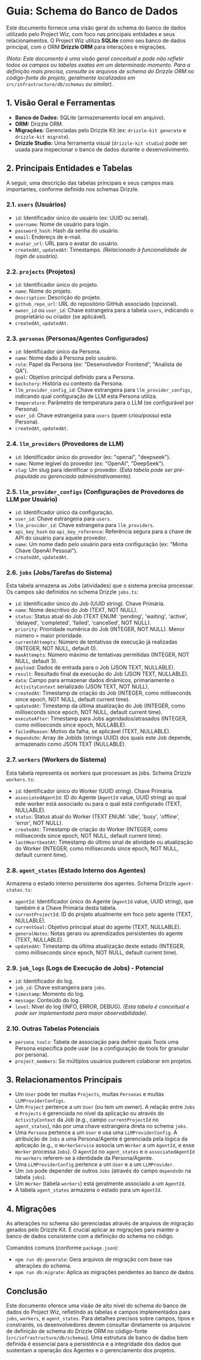 # Guia: Schema do Banco de Dados

Este documento fornece uma visão geral do schema do banco de dados utilizado pelo Project Wiz, com foco nas principais entidades e seus relacionamentos. O Project Wiz utiliza **SQLite** como seu banco de dados principal, com o ORM **Drizzle ORM** para interações e migrações.

*(Nota: Este documento é uma visão geral conceitual e pode não refletir todos os campos ou tabelas exatas em um determinado momento. Para a definição mais precisa, consulte os arquivos de schema do Drizzle ORM no código-fonte do projeto, geralmente localizados em `src/infrastructure/db/schemas` ou similar).*

## 1. Visão Geral e Ferramentas

*   **Banco de Dados:** SQLite (armazenamento local em arquivo).
*   **ORM:** Drizzle ORM.
*   **Migrações:** Gerenciadas pelo Drizzle Kit (ex: `drizzle-kit generate` e `drizzle-kit migrate`).
*   **Drizzle Studio:** Uma ferramenta visual (`drizzle-kit studio`) pode ser usada para inspecionar o banco de dados durante o desenvolvimento.

## 2. Principais Entidades e Tabelas

A seguir, uma descrição das tabelas principais e seus campos mais importantes, conforme definido nos schemas Drizzle.

### 2.1. `users` (Usuários)
   - `id`: Identificador único do usuário (ex: UUID ou serial).
   - `username`: Nome de usuário para login.
   - `password_hash`: Hash da senha do usuário.
   - `email`: Endereço de e-mail.
   - `avatar_url`: URL para o avatar do usuário.
   - `createdAt`, `updatedAt`: Timestamps.
   *(Relacionado à funcionalidade de login de usuário).*

### 2.2. `projects` (Projetos)
   - `id`: Identificador único do projeto.
   - `name`: Nome do projeto.
   - `description`: Descrição do projeto.
   - `github_repo_url`: URL do repositório GitHub associado (opcional).
   - `owner_id` ou `user_id`: Chave estrangeira para a tabela `users`, indicando o proprietário ou criador (se aplicável).
   - `createdAt`, `updatedAt`.

### 2.3. `personas` (Personas/Agentes Configurados)
   - `id`: Identificador único da Persona.
   - `name`: Nome dado à Persona pelo usuário.
   - `role`: Papel da Persona (ex: "Desenvolvedor Frontend", "Analista de QA").
   - `goal`: Objetivo principal definido para a Persona.
   - `backstory`: História ou contexto da Persona.
   - `llm_provider_config_id`: Chave estrangeira para `llm_provider_configs`, indicando qual configuração de LLM esta Persona utiliza.
   - `temperature`: Parâmetro de temperatura para o LLM (se configurável por Persona).
   - `user_id`: Chave estrangeira para `users` (quem criou/possui esta Persona).
   - `createdAt`, `updatedAt`.

### 2.4. `llm_providers` (Provedores de LLM)
   - `id`: Identificador único do provedor (ex: "openai", "deepseek").
   - `name`: Nome legível do provedor (ex: "OpenAI", "DeepSeek").
   - `slug`: Um slug para identificar o provedor.
   *(Esta tabela pode ser pré-populada ou gerenciada administrativamente).*

### 2.5. `llm_provider_configs` (Configurações de Provedores de LLM por Usuário)
   - `id`: Identificador único da configuração.
   - `user_id`: Chave estrangeira para `users`.
   - `llm_provider_id`: Chave estrangeira para `llm_providers`.
   - `api_key_hash` ou `api_key_reference`: Referência segura para a chave de API do usuário para aquele provedor.
   - `name`: Um nome dado pelo usuário para esta configuração (ex: "Minha Chave OpenAI Pessoal").
   - `createdAt`, `updatedAt`.

### 2.6. `jobs` (Jobs/Tarefas do Sistema)

Esta tabela armazena as Jobs (atividades) que o sistema precisa processar. Os campos são definidos no schema Drizzle `jobs.ts`:

*   `id`: Identificador único do Job (UUID string). Chave Primária.
*   `name`: Nome descritivo do Job (TEXT, NOT NULL).
*   `status`: Status atual do Job (TEXT ENUM: 'pending', 'waiting', 'active', 'delayed', 'completed', 'failed', 'cancelled', NOT NULL).
*   `priority`: Prioridade numérica do Job (INTEGER, NOT NULL). Menor número = maior prioridade.
*   `currentAttempts`: Número de tentativas de execução já realizadas (INTEGER, NOT NULL, default 0).
*   `maxAttempts`: Número máximo de tentativas permitidas (INTEGER, NOT NULL, default 3).
*   `payload`: Dados de entrada para o Job (JSON TEXT, NULLABLE).
*   `result`: Resultado final da execução do Job (JSON TEXT, NULLABLE).
*   `data`: Campo para armazenar dados dinâmicos, primariamente o `ActivityContext` serializado (JSON TEXT, NOT NULL).
*   `createdAt`: Timestamp de criação do Job (INTEGER, como milliseconds since epoch, NOT NULL, default current time).
*   `updatedAt`: Timestamp da última atualização do Job (INTEGER, como milliseconds since epoch, NOT NULL, default current time).
*   `executeAfter`: Timestamp para Jobs agendados/atrasados (INTEGER, como milliseconds since epoch, NULLABLE).
*   `failedReason`: Motivo da falha, se aplicável (TEXT, NULLABLE).
*   `dependsOn`: Array de JobIds (strings UUID) dos quais este Job depende, armazenado como JSON TEXT (NULLABLE).

### 2.7. `workers` (Workers do Sistema)

Esta tabela representa os workers que processam as jobs. Schema Drizzle `workers.ts`:

*   `id`: Identificador único do Worker (UUID string). Chave Primária.
*   `associatedAgentId`: ID do Agente (`AgentId` value, UUID string) ao qual este worker está associado ou para o qual está configurado (TEXT, NULLABLE).
*   `status`: Status atual do Worker (TEXT ENUM: 'idle', 'busy', 'offline', 'error', NOT NULL).
*   `createdAt`: Timestamp de criação do Worker (INTEGER, como milliseconds since epoch, NOT NULL, default current time).
*   `lastHeartbeatAt`: Timestamp do último sinal de atividade ou atualização do Worker (INTEGER, como milliseconds since epoch, NOT NULL, default current time).

### 2.8. `agent_states` (Estado Interno dos Agentes)

Armazena o estado interno persistente dos agentes. Schema Drizzle `agent-states.ts`:

*   `agentId`: Identificador único do Agente (`AgentId` value, UUID string), que também é a Chave Primária desta tabela.
*   `currentProjectId`: ID do projeto atualmente em foco pelo agente (TEXT, NULLABLE).
*   `currentGoal`: Objetivo principal atual do agente (TEXT, NULLABLE).
*   `generalNotes`: Notas gerais ou aprendizados persistentes do agente (TEXT, NULLABLE).
*   `updatedAt`: Timestamp da última atualização deste estado (INTEGER, como milliseconds since epoch, NOT NULL, default current time).

### 2.9. `job_logs` (Logs de Execução de Jobs) - Potencial
   - `id`: Identificador do log.
   - `job_id`: Chave estrangeira para `jobs`.
   - `timestamp`: Momento do log.
   - `message`: Conteúdo do log.
   - `level`: Nível do log (INFO, ERROR, DEBUG).
   *(Esta tabela é conceitual e pode ser implementada para maior observabilidade).*

### 2.10. Outras Tabelas Potenciais
   *   `persona_tools`: Tabela de associação para definir quais Tools uma Persona específica pode usar (se a configuração de tools for granular por persona).
   *   `project_members`: Se múltiplos usuários puderem colaborar em projetos.

## 3. Relacionamentos Principais

*   Um `User` pode ter muitas `Projects`, muitas `Personas` e muitas `LLMProviderConfigs`.
*   Um `Project` pertence a um `User` (ou tem um owner). A relação entre `Jobs` e `Projects` é gerenciada no nível da aplicação ou através do `ActivityContext` da Job (e.g., campo `currentProjectId` no `agent_states`), não por uma chave estrangeira direta no schema `jobs`.
*   Uma `Persona` pertence a um `User` e usa uma `LLMProviderConfig`. A atribuição de `Jobs` a uma Persona/Agente é gerenciada pela lógica da aplicação (e.g., o `WorkerService` associa um `Worker` a um `AgentId`, e esse `Worker` processa `Jobs`). O `AgentId` no `agent_states` e o `associatedAgentId` no `workers` referem-se à identidade da Persona/Agente.
*   Uma `LLMProviderConfig` pertence a um `User` e a um `LLMProvider`.
*   Um `Job` pode depender de outros `Jobs` (através do campo `dependsOn` na tabela `jobs`).
*   Um `Worker` (tabela `workers`) está geralmente associado a um `AgentId`.
*   A tabela `agent_states` armazena o estado para um `AgentId`.

## 4. Migrações

As alterações no schema são gerenciadas através de arquivos de migração gerados pelo Drizzle Kit. É crucial aplicar as migrações para manter o banco de dados consistente com a definição do schema no código.

Comandos comuns (conforme `package.json`):
*   `npm run db:generate`: Gera arquivos de migração com base nas alterações do schema.
*   `npm run db:migrate`: Aplica as migrações pendentes ao banco de dados.

## Conclusão

Este documento oferece uma visão de alto nível do schema do banco de dados do Project Wiz, refletindo as tabelas e campos implementados para `jobs`, `workers`, e `agent_states`. Para detalhes precisos sobre campos, tipos e constraints, os desenvolvedores devem consultar diretamente os arquivos de definição de schema do Drizzle ORM no código-fonte (`src/infrastructure/db/schemas`). Uma estrutura de banco de dados bem definida é essencial para a persistência e a integridade dos dados que sustentam a operação dos Agentes e o gerenciamento dos projetos.
